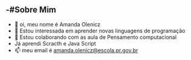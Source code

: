 -#Sobre Mim
-
-  👋 oi, meu nome é Amanda Olenicz
- 👀 Estou interessada em aprender novas linguagens de programação 
- 💞️ Estou colaborando com as aula de Pensamento computacional 
- Já aprendi Scracth e Java Script 
- 📫 meu email é amanda.olenicz@escola.pr.gov.br

<!---
amandaolenicz06/amandaolenicz06 is a ✨ special ✨ repository because its `README.md` (this file) appears on your GitHub profile.
You can click the Preview link to take a look at your changes.
--->
